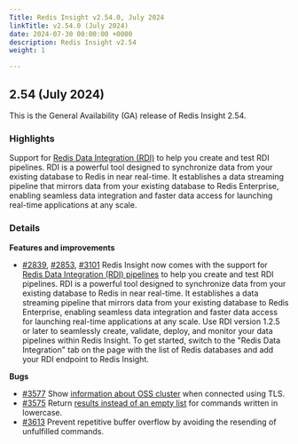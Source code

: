 ```yaml
---
Title: Redis Insight v2.54.0, July 2024
linkTitle: v2.54.0 (July 2024)
date: 2024-07-30 00:00:00 +0000
description: Redis Insight v2.54
weight: 1

---
```

## 2.54 (July 2024)
This is the General Availability (GA) release of Redis Insight 2.54.

### Highlights
Support for [Redis Data Integration (RDI)](https://redis.io/data-integration/?utm_source=redisinsight&utm_medium=repository&utm_campaign=release_notes) to help you create and test RDI pipelines. RDI is a powerful tool designed to synchronize data from your existing database to Redis in near real-time. It establishes a data streaming pipeline that mirrors data from your existing database to Redis Enterprise, enabling seamless data integration and faster data access for launching real-time applications at any scale.

### Details

**Features and improvements**
- [#2839](https://github.com/RedisInsight/RedisInsight/pull/2839), [#2853](https://github.com/RedisInsight/RedisInsight/pull/2853), [#3101](https://github.com/RedisInsight/RedisInsight/pull/3101) Redis Insight now comes with the support for [Redis Data Integration (RDI) pipelines](https://redis.io/data-integration/?utm_source=redisinsight&utm_medium=repository&utm_campaign=release_notes) to help you create and test RDI pipelines. RDI is a powerful tool designed to synchronize data from your existing database to Redis in near real-time. It establishes a data streaming pipeline that mirrors data from your existing database to Redis Enterprise, enabling seamless data integration and faster data access for launching real-time applications at any scale. Use RDI version 1.2.5 or later to seamlessly create, validate, deploy, and monitor your data pipelines within Redis Insight. To get started, switch to the "Redis Data Integration" tab on the page with the list of Redis databases and add your RDI endpoint to Redis Insight.

**Bugs**
- [#3577](https://github.com/RedisInsight/RedisInsight/pull/3577) Show [information about OSS cluster](https://github.com/RedisInsight/RedisInsight/issues/3157) when connected using TLS.
- [#3575](https://github.com/RedisInsight/RedisInsight/pull/3575) Return [results instead of an empty list](https://github.com/RedisInsight/RedisInsight/issues/3465) for commands written in lowercase.
- [#3613](https://github.com/RedisInsight/RedisInsight/pull/3613) Prevent repetitive buffer overflow by avoiding the resending of unfulfilled commands.
